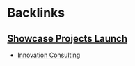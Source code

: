 
# Backlinks
## [Showcase Projects Launch](<Showcase Projects Launch.md>)
- [Innovation Consulting](<Innovation Consulting.md>)

